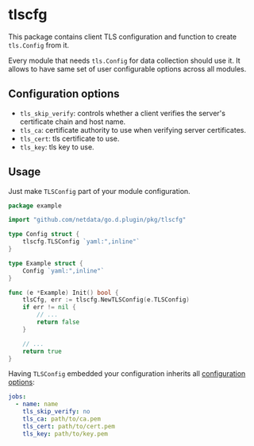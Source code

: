 # tlscfg

This package contains client TLS configuration and function to create `tls.Config` from it.
 
Every module that needs `tls.Config` for data collection should use it.
It allows to have same set of user configurable options across all modules.

## Configuration options

-   `tls_skip_verify`: controls whether a client verifies the server's certificate chain and host name.
-   `tls_ca`: certificate authority to use when verifying server certificates.
-   `tls_cert`: tls certificate to use.
-   `tls_key`: tls key to use.

## Usage

Just make `TLSConfig` part of your module configuration.

```go
package example

import "github.com/netdata/go.d.plugin/pkg/tlscfg"

type Config struct {
	tlscfg.TLSConfig `yaml:",inline"`
}

type Example struct {
	Config `yaml:",inline"`
}

func (e *Example) Init() bool {
	tlsCfg, err := tlscfg.NewTLSConfig(e.TLSConfig)
	if err != nil {
		// ...
		return false
	}

	// ...
	return true
}
```

Having `TLSConfig` embedded your configuration inherits all [configuration options](#configuration-options):

```yaml
jobs:
  - name: name
    tls_skip_verify: no
    tls_ca: path/to/ca.pem
    tls_cert: path/to/cert.pem
    tls_key: path/to/key.pem
```
